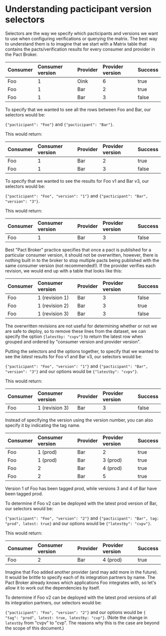 # Understanding pacticipant version selectors

Selectors are the way we specify which pacticipants and versions we want to use when configuring verifications or querying the matrix. The best way to understand them is to imagine that we start with a Matrix table that contains the pacts/verification results for every consumer and provider in the Pact Broker.

| Consumer | Consumer version | Provider | Provider version | Success |
| :--- | :--- | :--- | :--- | :--- |
| Foo | 1 | Oink | 6 | true |
| Foo | 1 | Bar | 2 | true |
| Foo | 1 | Bar | 3 | false |

To specify that we wanted to see all the rows between Foo and Bar, our selectors would be:

`{"pacticipant": "Foo"}` and `{"pacticipant": "Bar"}`.

This would return:

| Consumer | Consumer version | Provider | Provider version | Success |
| :--- | :--- | :--- | :--- | :--- |
| Foo | 1 | Bar | 2 | true |
| Foo | 1 | Bar | 3 | false |

To specify that we wanted to see the results for Foo v1 and Bar v3, our selectors would be:

`{"pacticipant": "Foo", "version": "1"}` and `{"pacticipant": "Bar", "version": "3"}`.

This would return:

| Consumer | Consumer version | Provider | Provider version | Success |
| :--- | :--- | :--- | :--- | :--- |
| Foo | 1 | Bar | 3 | false |

Best "Pact Broker" practice specifies that once a pact is published for a particular consumer version, it should not be overwritten, however, there is nothing built in to the broker to stop multiple pacts being published with the same consumer version \(not recommended!\). If the provider verifies each revision, we would end up with a table that looks like this:

| Consumer | Consumer version | Provider | Provider version | Success |
| :--- | :--- | :--- | :--- | :--- |
| Foo | 1 \(revision 1\) | Bar | 3 | false |
| Foo | 1 \(revision 2\) | Bar | 3 | true |
| Foo | 1 \(revision 3\) | Bar | 3 | false |

The overwritten revisions are not useful for determining whether or not we are safe to deploy, so to remove these lines from the dataset, we can specify the option `{latestby: "cvpv"}` to return the latest row when grouped and ordered by "consumer version and provider version".

Putting the selectors and the options together, to specify that we wanted to see the _latest_ results for Foo v1 and Bar v3, our selectors would be:

`{"pacticipant": "Foo", "version": "1"}` and `{"pacticipant": "Bar", "version": "3"}` and our options would be `{"latestby": "cvpv"}`.

This would return:

| Consumer | Consumer version | Provider | Provider version | Success |
| :--- | :--- | :--- | :--- | :--- |
| Foo | 1 \(revision 3\) | Bar | 3 | false |

Instead of specifying the version using the version number, you can also specify it by indicating the tag name.

| Consumer | Consumer version | Provider | Provider version | Success |
| :--- | :--- | :--- | :--- | :--- |
| Foo | 1 \(prod\) | Bar | 2 | true |
| Foo | 1 \(prod\) | Bar | 3 \(prod\) | true |
| Foo | 2 | Bar | 4 \(prod\) | true |
| Foo | 2 | Bar | 5 | true |

Version 1 of Foo has been tagged prod, while versions 3 and 4 of Bar have been tagged prod.

To determine if Foo v2 can be deployed with the latest prod version of Bar, our selectors would be:

`{"pacticipant": "Foo", "version": "2"}` and `{"pacticipant": "Bar", tag: "prod", latest: true}` and our options would be `{"latestby": "cvpv"}`.

This would return:

| Consumer | Consumer version | Provider | Provider version | Success |
| :--- | :--- | :--- | :--- | :--- |
| Foo | 2 | Bar | 4 \(prod\) | true |

Imagine that Foo added another provider \(and may add more in the future\). It would be brittle to specify each of its integration partners by name. The Pact Broker already knows which applications Foo integrates with, so let's allow it to work out the dependencies by itself.

To determine if Foo v2 can be deployed with the latest prod versions of all its integration partners, our selectors would be:

`{"pacticipant": "Foo", "version": "2"}` and our options would be `{ "tag": "prod", latest: true, latestby: "cvp"}`. \(Note the change in `latestby` from "cvpv" to "cvp". The reasons why this is the case are beyond the scope of this document.\)

